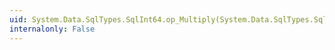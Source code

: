 ```yaml
---
uid: System.Data.SqlTypes.SqlInt64.op_Multiply(System.Data.SqlTypes.SqlInt64,System.Data.SqlTypes.SqlInt64)
internalonly: False
---
```

